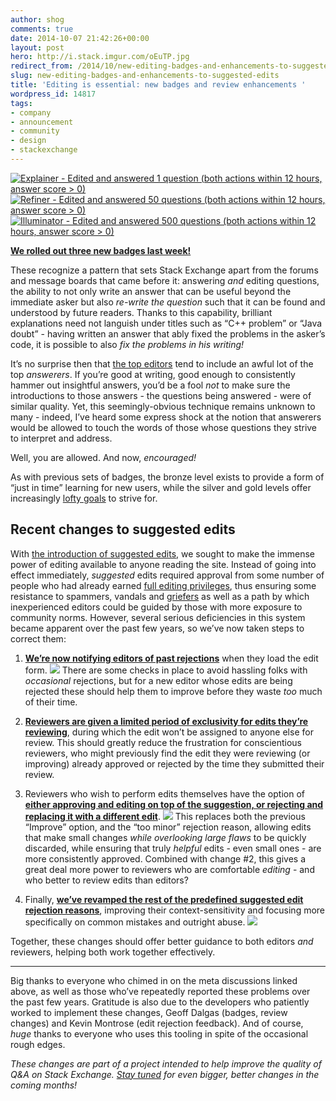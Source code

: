 ```yaml
---
author: shog
comments: true
date: 2014-10-07 21:42:26+00:00
layout: post
hero: http://i.stack.imgur.com/oEuTP.jpg
redirect_from: /2014/10/new-editing-badges-and-enhancements-to-suggested-edits
slug: new-editing-badges-and-enhancements-to-suggested-edits
title: 'Editing is essential: new badges and review enhancements '
wordpress_id: 14817
tags:
- company
- announcement
- community
- design
- stackexchange
---
```


[![Explainer - Edited and answered 1 question (both actions within 12 hours, answer score > 0)](http://i.stack.imgur.com/4kwcd.png)](http://stackoverflow.com/help/badges/4368/explainer)
[![Refiner - Edited and answered 50 questions (both actions within 12 hours, answer score > 0)](http://i.stack.imgur.com/g2HTR.png)](http://stackoverflow.com/help/badges/4369/refiner)
[![Illuminator - Edited and answered 500 questions (both actions within 12 hours, answer score > 0)](http://i.stack.imgur.com/aCKc5.png)](http://stackoverflow.com/help/badges/4370/illuminator)

**[We rolled out three new badges last week!](http://meta.stackexchange.com/questions/239898/new-three-tiered-badge-idea-explainer-refiner-illuminator)**

These recognize a pattern that sets Stack Exchange apart from the forums and message boards that came before it: answering _and_ editing questions, the ability to not only write an answer that can be useful beyond the immediate asker but also _re-write the question_ such that it can be found and understood by future readers. Thanks to this capability, brilliant explanations need not languish under titles such as “C++ problem” or “Java doubt” - having written an answer that ably fixed the problems in the asker’s code, it is possible to also _fix the problems in his writing!_

It’s no surprise then that [the top editors](http://stackoverflow.com/users?tab=Editors&filter=all) tend to include an awful lot of the top _answerers_. If you’re good at writing, good enough to consistently hammer out insightful answers, you’d be a fool _not_ to make sure the introductions to those answers - the questions being answered - were of similar quality. Yet, this seemingly-obvious technique remains unknown to many - indeed, I’ve heard some express shock at the notion that answerers would be allowed to touch the words of those whose questions they strive to interpret and address.

Well, you are allowed. And now, _encouraged!_

As with previous sets of badges, the bronze level exists to provide a form of “just in time” learning for new users, while the silver and gold levels offer increasingly [lofty goals](http://stackoverflow.com/help/badges/4370/illuminator) to strive for.


## Recent changes to suggested edits


With [the introduction of suggested edits](http://blog.stackoverflow.com/2011/02/suggested-edits-and-edit-review/), we sought to make the immense power of editing available to anyone reading the site. Instead of going into effect immediately, _suggested_ edits required approval from some number of people who had already earned [full editing privileges](http://meta.stackexchange.com/help/privileges/edit), thus ensuring some resistance to spammers, vandals and [griefers](http://en.wikipedia.org/wiki/Griefer) as well as a path by which inexperienced editors could be guided by those with more exposure to community norms. However, several serious deficiencies in this system became apparent over the past few years, so we’ve now taken steps to correct them:



	
  1. [**We’re now notifying editors of past rejections**](http://meta.stackexchange.com/questions/120624/decision-on-rejected-edits-should-be-displayed-as-a-notification-to-the-editor) when they load the edit form. 
![](http://i.stack.imgur.com/qbgMw.png)
There are some checks in place to avoid hassling folks with _occasional_ rejections, but for a new editor whose edits are being rejected these should help them to improve before they waste _too_ much of their time.

	
  2. [**Reviewers are given a limited period of exclusivity for edits they’re reviewing**](http://meta.stackoverflow.com/questions/260341/dont-allow-suggested-edits-to-be-finished-while-someone-has-clicked-improve/270498#270498), during which the edit won’t be assigned to anyone else for review. This should greatly reduce the frustration for conscientious reviewers, who might previously find the edit they were reviewing (or improving) already approved or rejected by the time they submitted their review.

	
  3. Reviewers who wish to perform edits themselves have the option of [**either approving and editing on top of the suggestion, or rejecting and replacing it with a different edit**](http://meta.stackexchange.com/questions/149722/approve-as-too-minor/238039#238039). 
![](http://i.stack.imgur.com/nFF8O.png)
This replaces both the previous “Improve” option, and the “too minor” rejection reason, allowing edits that make small changes _while overlooking large flaws_ to be quickly discarded, while ensuring that truly _helpful_ edits - even small ones - are more consistently approved. Combined with change #2, this gives a great deal more power to reviewers who are comfortable _editing_ - and who better to review edits than editors?

	
  4. Finally, [**we’ve revamped the rest of the predefined suggested edit rejection reasons**](http://meta.stackexchange.com/questions/238333/what-guidance-should-be-given-when-edits-are-rejected/239950#239950), improving their context-sensitivity and focusing more specifically on common mistakes and outright abuse.
![](http://i.stack.imgur.com/oX9aq.png)



Together, these changes should offer better guidance to both editors _and_ reviewers, helping both work together effectively.



* * *



Big thanks to everyone who chimed in on the meta discussions linked above, as well as those who’ve repeatedly reported these problems over the past few years. Gratitude is also due to the developers who patiently worked to implement these changes, Geoff Dalgas (badges, review changes) and Kevin Montrose (edit rejection feedback). And of course, _huge_ thanks to everyone who uses this tooling in spite of the occasional rough edges.

_These changes are part of a project intended to help improve the quality of Q&A on Stack Exchange. [Stay tuned](http://meta.stackexchange.com/questions/tagged/se-quality-project) for even bigger, better changes in the coming months!_
